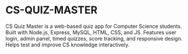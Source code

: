 # CS-QUIZ-MASTER
CS Quiz Master is a web-based quiz app for Computer Science students. Built with Node.js, Express, MySQL, HTML, CSS, and JS. Features user login, admin panel, timed quizzes, score tracking, and responsive design. Helps test and improve CS knowledge interactively.
